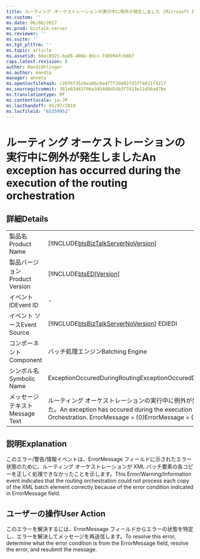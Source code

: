 ```yaml
---
title: ルーティング オーケストレーションの実行中に例外が発生しました |Microsoft Docs
ms.custom: ''
ms.date: 06/08/2017
ms.prod: biztalk-server
ms.reviewer: ''
ms.suite: ''
ms.tgt_pltfrm: ''
ms.topic: article
ms.assetid: 68ec8921-ba05-496e-8dcc-fd8994fcb8b7
caps.latest.revision: 8
author: MandiOhlinger
ms.author: mandia
manager: anneta
ms.openlocfilehash: c20f6f35c6ea8bcbe4f7f3dd02fd3ff4831f4217
ms.sourcegitcommit: 381e83d43796a345488d54b3f7413e11d56ad7be
ms.translationtype: MT
ms.contentlocale: ja-JP
ms.lasthandoff: 05/07/2019
ms.locfileid: "65359952"
---
```

# <a name="an-exception-has-occurred-during-the-execution-of-the-routing-orchestration"></a><span data-ttu-id="a4e27-102">ルーティング オーケストレーションの実行中に例外が発生しました</span><span class="sxs-lookup"><span data-stu-id="a4e27-102">An exception has occurred during the execution of the routing orchestration</span></span>
## <a name="details"></a><span data-ttu-id="a4e27-103">詳細</span><span class="sxs-lookup"><span data-stu-id="a4e27-103">Details</span></span>  
  
|                 |                                                                                                |
|-----------------|------------------------------------------------------------------------------------------------|
|  <span data-ttu-id="a4e27-104">製品名</span><span class="sxs-lookup"><span data-stu-id="a4e27-104">Product Name</span></span>   |       [!INCLUDE[btsBizTalkServerNoVersion](../includes/btsbiztalkservernoversion-md.md)]       |
| <span data-ttu-id="a4e27-105">製品バージョン</span><span class="sxs-lookup"><span data-stu-id="a4e27-105">Product Version</span></span> |                   [!INCLUDE[btsEDIVersion](../includes/btsediversion-md.md)]                   |
|    <span data-ttu-id="a4e27-106">イベント ID</span><span class="sxs-lookup"><span data-stu-id="a4e27-106">Event ID</span></span>     |                                               -                                                |
|  <span data-ttu-id="a4e27-107">イベント ソース</span><span class="sxs-lookup"><span data-stu-id="a4e27-107">Event Source</span></span>   |     [!INCLUDE[btsBizTalkServerNoVersion](../includes/btsbiztalkservernoversion-md.md)] <span data-ttu-id="a4e27-108">EDI</span><span class="sxs-lookup"><span data-stu-id="a4e27-108">EDI</span></span>     |
|    <span data-ttu-id="a4e27-109">コンポーネント</span><span class="sxs-lookup"><span data-stu-id="a4e27-109">Component</span></span>    |                                        <span data-ttu-id="a4e27-110">バッチ処理エンジン</span><span class="sxs-lookup"><span data-stu-id="a4e27-110">Batching Engine</span></span>                                         |
|  <span data-ttu-id="a4e27-111">シンボル名</span><span class="sxs-lookup"><span data-stu-id="a4e27-111">Symbolic Name</span></span>  |                                 <span data-ttu-id="a4e27-112">ExceptionOccuredDuringRouting</span><span class="sxs-lookup"><span data-stu-id="a4e27-112">ExceptionOccuredDuringRouting</span></span>                                  |
|  <span data-ttu-id="a4e27-113">メッセージ テキスト</span><span class="sxs-lookup"><span data-stu-id="a4e27-113">Message Text</span></span>   | <span data-ttu-id="a4e27-114">ルーティング オーケストレーションの実行中に例外が発生しました。</span><span class="sxs-lookup"><span data-stu-id="a4e27-114">An exception has occured during the execution of the routing Orchestration.</span></span> <span data-ttu-id="a4e27-115">ErrorMessage = {0}</span><span class="sxs-lookup"><span data-stu-id="a4e27-115">ErrorMessage = {0}</span></span> |
  
## <a name="explanation"></a><span data-ttu-id="a4e27-116">説明</span><span class="sxs-lookup"><span data-stu-id="a4e27-116">Explanation</span></span>  
 <span data-ttu-id="a4e27-117">このエラー/警告/情報イベントは、ErrorMessage フィールドに示されたエラー状態のために、ルーティング オーケストレーションが XML バッチ要素の各コピーを正しく処理できなかったことを示します。</span><span class="sxs-lookup"><span data-stu-id="a4e27-117">This Error/Warning/Information event indicates that the routing orchestration could not process each copy of the XML batch element correctly because of the error condition indicated in ErrorMessage field.</span></span>  
  
## <a name="user-action"></a><span data-ttu-id="a4e27-118">ユーザーの操作</span><span class="sxs-lookup"><span data-stu-id="a4e27-118">User Action</span></span>  
 <span data-ttu-id="a4e27-119">このエラーを解決するには、ErrorMessage フィールドからエラーの状態を特定し、エラーを解決してメッセージを再送信します。</span><span class="sxs-lookup"><span data-stu-id="a4e27-119">To resolve this error, determine what the error condition is from the ErrorMessage field, resolve the error, and resubmit the message.</span></span>